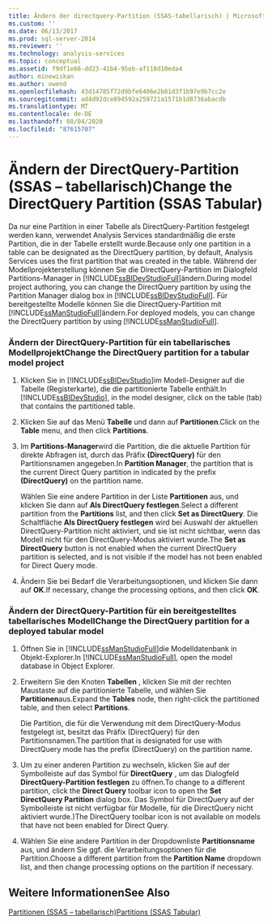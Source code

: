 ```yaml
---
title: Ändern der directquery-Partition (SSAS-tabellarisch) | Microsoft-Dokumentation
ms.custom: ''
ms.date: 06/13/2017
ms.prod: sql-server-2014
ms.reviewer: ''
ms.technology: analysis-services
ms.topic: conceptual
ms.assetid: f9df1e66-dd23-41b4-95eb-af110d10eda4
author: minewiskan
ms.author: owend
ms.openlocfilehash: 43d14785f72d9bfe6406e2b81d3f1b97e9b7cc2e
ms.sourcegitcommit: ad4d92dce894592a259721a1571b1d8736abacdb
ms.translationtype: MT
ms.contentlocale: de-DE
ms.lasthandoff: 08/04/2020
ms.locfileid: "87615707"
---
```

# <a name="change-the-directquery-partition-ssas-tabular"></a><span data-ttu-id="7a9fd-102">Ändern der DirectQuery-Partition (SSAS – tabellarisch)</span><span class="sxs-lookup"><span data-stu-id="7a9fd-102">Change the DirectQuery Partition (SSAS Tabular)</span></span>
  <span data-ttu-id="7a9fd-103">Da nur eine Partition in einer Tabelle als DirectQuery-Partition festgelegt werden kann, verwendet Analysis Services standardmäßig die erste Partition, die in der Tabelle erstellt wurde.</span><span class="sxs-lookup"><span data-stu-id="7a9fd-103">Because only one partition in a table can be designated as the DirectQuery partition, by default, Analysis Services uses the first partition that was created in the table.</span></span> <span data-ttu-id="7a9fd-104">Während der Modellprojekterstellung können Sie die DirectQuery-Partition im Dialogfeld Partitions-Manager in [!INCLUDE[ssBIDevStudioFull](../includes/ssbidevstudiofull-md.md)]ändern.</span><span class="sxs-lookup"><span data-stu-id="7a9fd-104">During model project authoring, you can change the DirectQuery partition by using the Partition Manager dialog box in [!INCLUDE[ssBIDevStudioFull](../includes/ssbidevstudiofull-md.md)].</span></span> <span data-ttu-id="7a9fd-105">Für bereitgestellte Modelle können Sie die DirectQuery-Partition mit [!INCLUDE[ssManStudioFull](../includes/ssmanstudiofull-md.md)]ändern.</span><span class="sxs-lookup"><span data-stu-id="7a9fd-105">For deployed models, you can change the DirectQuery partition by using [!INCLUDE[ssManStudioFull](../includes/ssmanstudiofull-md.md)].</span></span>  
  
### <a name="change-the-directquery-partition-for-a-tabular-model-project"></a><span data-ttu-id="7a9fd-106">Ändern der DirectQuery-Partition für ein tabellarisches Modellprojekt</span><span class="sxs-lookup"><span data-stu-id="7a9fd-106">Change the DirectQuery partition for a tabular model project</span></span>  
  
1.  <span data-ttu-id="7a9fd-107">Klicken Sie in [!INCLUDE[ssBIDevStudio](../includes/ssbidevstudio-md.md)]im Modell-Designer auf die Tabelle (Registerkarte), die die partitionierte Tabelle enthält.</span><span class="sxs-lookup"><span data-stu-id="7a9fd-107">In [!INCLUDE[ssBIDevStudio](../includes/ssbidevstudio-md.md)], in the model designer, click on the table (tab) that contains the partitioned table.</span></span>  
  
2.  <span data-ttu-id="7a9fd-108">Klicken Sie auf das Menü **Tabelle** und dann auf **Partitionen**.</span><span class="sxs-lookup"><span data-stu-id="7a9fd-108">Click on the **Table** menu, and then click **Partitions**.</span></span>  
  
3.  <span data-ttu-id="7a9fd-109">Im **Partitions-Manager**wird die Partition, die die aktuelle Partition für direkte Abfragen ist, durch das Präfix **(DirectQuery)** für den Partitionsnamen angegeben.</span><span class="sxs-lookup"><span data-stu-id="7a9fd-109">In **Partition Manager**, the partition that is the current Direct Query partition in indicated by the prefix **(DirectQuery)** on the partition name.</span></span>  
  
     <span data-ttu-id="7a9fd-110">Wählen Sie eine andere Partition in der Liste **Partitionen** aus, und klicken Sie dann auf **Als DirectQuery festlegen**.</span><span class="sxs-lookup"><span data-stu-id="7a9fd-110">Select a different partition from the **Partitions** list, and then click **Set as DirectQuery**.</span></span> <span data-ttu-id="7a9fd-111">Die Schaltfläche **Als DirectQuery festlegen** wird bei Auswahl der aktuellen DirectQuery-Partition nicht aktiviert, und sie ist nicht sichtbar, wenn das Modell nicht für den DirectQuery-Modus aktiviert wurde.</span><span class="sxs-lookup"><span data-stu-id="7a9fd-111">The **Set as DirectQuery** button is not enabled when the current DirectQuery partition is selected, and is not visible if the model has not been enabled for Direct Query mode.</span></span>  
  
4.  <span data-ttu-id="7a9fd-112">Ändern Sie bei Bedarf die Verarbeitungsoptionen, und klicken Sie dann auf **OK**.</span><span class="sxs-lookup"><span data-stu-id="7a9fd-112">If necessary, change the processing options, and then click **OK**.</span></span>  
  
### <a name="change-the-directquery-partition-for-a-deployed-tabular-model"></a><span data-ttu-id="7a9fd-113">Ändern der DirectQuery-Partition für ein bereitgestelltes tabellarisches Modell</span><span class="sxs-lookup"><span data-stu-id="7a9fd-113">Change the DirectQuery partition for a deployed tabular model</span></span>  
  
1.  <span data-ttu-id="7a9fd-114">Öffnen Sie in [!INCLUDE[ssManStudioFull](../includes/ssmanstudiofull-md.md)]die Modelldatenbank in Objekt-Explorer.</span><span class="sxs-lookup"><span data-stu-id="7a9fd-114">In [!INCLUDE[ssManStudioFull](../includes/ssmanstudiofull-md.md)], open the model database in Object Explorer.</span></span>  
  
2.  <span data-ttu-id="7a9fd-115">Erweitern Sie den Knoten **Tabellen** , klicken Sie mit der rechten Maustaste auf die partitionierte Tabelle, und wählen Sie **Partitionen**aus.</span><span class="sxs-lookup"><span data-stu-id="7a9fd-115">Expand the **Tables** node, then right-click the partitioned table, and then select **Partitions**.</span></span>  
  
     <span data-ttu-id="7a9fd-116">Die Partition, die für die Verwendung mit dem DirectQuery-Modus festgelegt ist, besitzt das Präfix (DirectQuery) für den Partitionsnamen.</span><span class="sxs-lookup"><span data-stu-id="7a9fd-116">The partition that is designated for use with DirectQuery mode has the prefix (DirectQuery) on the partition name.</span></span>  
  
3.  <span data-ttu-id="7a9fd-117">Um zu einer anderen Partition zu wechseln, klicken Sie auf der Symbolleiste auf das Symbol für **DirectQuery** , um das Dialogfeld **DirectQuery-Partition festlegen** zu öffnen.</span><span class="sxs-lookup"><span data-stu-id="7a9fd-117">To change to a different partition, click the **Direct Query** toolbar icon to open the **Set DirectQuery Partition** dialog box.</span></span> <span data-ttu-id="7a9fd-118">Das Symbol für DirectQuery auf der Symbolleiste ist nicht verfügbar für Modelle, für die DirectQuery nicht aktiviert wurde.)</span><span class="sxs-lookup"><span data-stu-id="7a9fd-118">The DirectQuery toolbar icon is not available on models that have not been enabled for Direct Query.</span></span>  
  
4.  <span data-ttu-id="7a9fd-119">Wählen Sie eine andere Partition in der Dropdownliste **Partitionsname** aus, und ändern Sie ggf. die Verarbeitungsoptionen für die Partition.</span><span class="sxs-lookup"><span data-stu-id="7a9fd-119">Choose a different partition from the **Partition Name** dropdown list, and then change processing options on the partition if necessary.</span></span>  
  
## <a name="see-also"></a><span data-ttu-id="7a9fd-120">Weitere Informationen</span><span class="sxs-lookup"><span data-stu-id="7a9fd-120">See Also</span></span>  
 [<span data-ttu-id="7a9fd-121">Partitionen &#40;SSAS – tabellarisch&#41;</span><span class="sxs-lookup"><span data-stu-id="7a9fd-121">Partitions &#40;SSAS Tabular&#41;</span></span>](tabular-models/partitions-ssas-tabular.md)  
  
  
